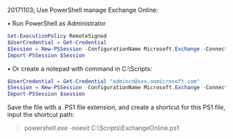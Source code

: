 20171103; Use PowerShell manage Exchange Online:

• Run PowerShell as Administrator
```powershell
Set-ExecutionPolicy RemoteSigned
$UserCredential = Get-Credential
$Session = New-PSSession -ConfigurationName Microsoft.Exchange -ConnectionUri https://outlook.office365.com/powershell-liveid/ -Credential $UserCredential -Authentication Basic -AllowRedirection
Import-PSSession $Session 
```
• Or create a notepad with command in C:\Scripts\:
```powershell
$UserCredential = Get-Credential "admincn@xxx.onmicrosoft.com"
$Session = New-PSSession -ConfigurationName Microsoft.Exchange -ConnectionUri https://outlook.office365.com/powershell-liveid/ -Credential $UserCredential -Authentication Basic -AllowRedirection
Import-PSSession $session 
```        
Save the file with a .PS1 file extension, and create a shortcut for this PS1 file, input the shortcut path:

> powershell.exe -noexit C:\Scripts\ExchangeOnline.ps1 

